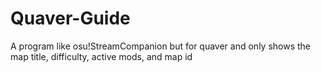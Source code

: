 # Quaver-Guide

A program like osu!StreamCompanion but for quaver and only shows the map title, difficulty, active mods, and map id
